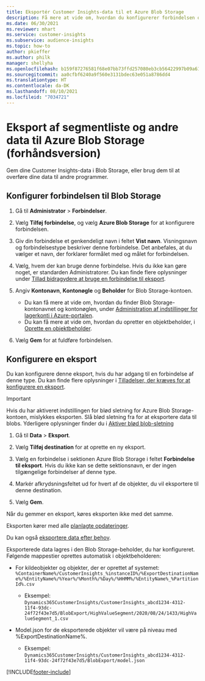 ```yaml
---
title: Eksportér Customer Insights-data til et Azure Blob Storage
description: Få mere at vide om, hvordan du konfigurerer forbindelsen og eksporterer til Blob Storage.
ms.date: 06/30/2021
ms.reviewer: mhart
ms.service: customer-insights
ms.subservice: audience-insights
ms.topic: how-to
author: pkieffer
ms.author: philk
manager: shellyha
ms.openlocfilehash: b159f87276581f68e07bb73ffd257080eb3cb56422997b09a613bd7afa4e3980
ms.sourcegitcommit: aa0cfbf6240a9f560e3131bdec63e051a8786dd4
ms.translationtype: HT
ms.contentlocale: da-DK
ms.lasthandoff: 08/10/2021
ms.locfileid: "7034721"
---
```

# <a name="export-segment-list-and-other-data-to-azure-blob-storage-preview"></a>Eksport af segmentliste og andre data til Azure Blob Storage (forhåndsversion)

Gem dine Customer Insights-data i Blob Storage, eller brug dem til at overføre dine data til andre programmer.

## <a name="set-up-the-connection-to-blob-storage"></a>Konfigurer forbindelsen til Blob Storage

1. Gå til **Administrator** > **Forbindelser**.

1. Vælg **Tilføj forbindelse**, og vælg **Azure Blob Storage** for at konfigurere forbindelsen.

1. Giv din forbindelse et genkendeligt navn i feltet **Vist navn**. Visningsnavn og forbindelsestype beskriver denne forbindelse. Det anbefales, at du vælger et navn, der forklarer formålet med og målet for forbindelsen.

1. Vælg, hvem der kan bruge denne forbindelse. Hvis du ikke kan gøre noget, er standarden Administratorer. Du kan finde flere oplysninger under [Tillad bidragydere at bruge en forbindelse til eksport](connections.md#allow-contributors-to-use-a-connection-for-exports).

1. Angiv **Kontonavn**, **Kontonøgle** og **Beholder** for Blob Storage-kontoen.
    - Du kan få mere at vide om, hvordan du finder Blob Storage-kontonavnet og kontonøglen, under [Administration af indstillinger for lagerkonti i Azure-portalen](/azure/storage/common/storage-account-manage).
    - Du kan få mere at vide om, hvordan du opretter en objektbeholder, i [Oprette en objektbeholder](/azure/storage/blobs/storage-quickstart-blobs-portal#create-a-container).

1. Vælg **Gem** for at fuldføre forbindelsen. 

## <a name="configure-an-export"></a>Konfigurere en eksport

Du kan konfigurere denne eksport, hvis du har adgang til en forbindelse af denne type. Du kan finde flere oplysninger i [Tilladelser, der kræves for at konfigurere en eksport](export-destinations.md#set-up-a-new-export).

> [!IMPORTANT]
> Hvis du har aktiveret indstillingen for blød sletning for Azure Blob Storage-kontoen, mislykkes eksporten. Slå blød sletning fra for at eksportere data til blobs. Yderligere oplysninger finder du i [Aktiver blød blob-sletning](/azure/storage/blobs/soft-delete-blob-enable.md)

1. Gå til **Data** > **Eksport**.

1. Vælg **Tilføj destination** for at oprette en ny eksport.

1. Vælg en forbindelse i sektionen Azure Blob Storage i feltet **Forbindelse til eksport**. Hvis du ikke kan se dette sektionsnavn, er der ingen tilgængelige forbindelser af denne type.

1. Markér afkrydsningsfeltet ud for hvert af de objekter, du vil eksportere til denne destination.

1. Vælg **Gem**.

Når du gemmer en eksport, køres eksporten ikke med det samme.

Eksporten kører med alle [planlagte opdateringer](system.md#schedule-tab).     

Du kan også [eksportere data efter behov](export-destinations.md#run-exports-on-demand). 

Eksporterede data lagres i den Blob Storage-beholder, du har konfigureret. Følgende mappestier oprettes automatisk i objektbeholderen:

- For kildeobjekter og objekter, der er oprettet af systemet:   
  `%ContainerName%/CustomerInsights_%instanceID%/%ExportDestinationName%/%EntityName%/%Year%/%Month%/%Day%/%HHMM%/%EntityName%_%PartitionId%.csv`  
  - Eksempel: `Dynamics365CustomerInsights/CustomerInsights_abcd1234-4312-11f4-93dc-24f72f43e7d5/BlobExport/HighValueSegment/2020/08/24/1433/HighValueSegment_1.csv`
 
- Model.json for de eksporterede objekter vil være på niveau med %ExportDestinationName%.  
  - Eksempel: `Dynamics365CustomerInsights/CustomerInsights_abcd1234-4312-11f4-93dc-24f72f43e7d5/BlobExport/model.json`

[!INCLUDE[footer-include](../includes/footer-banner.md)]
